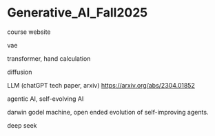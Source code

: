 # Generative_AI_Fall2025
course website

vae

transformer, hand calculation

diffusion

LLM (chatGPT tech paper, arxiv)
https://arxiv.org/abs/2304.01852

agentic AI, self-evolving AI

darwin godel machine, open ended evolution of self-improving agents. 

deep seek

